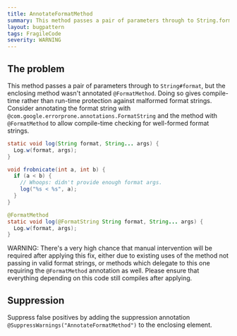 ```yaml
---
title: AnnotateFormatMethod
summary: This method passes a pair of parameters through to String.format, but the enclosing method wasn't annotated @FormatMethod. Doing so gives compile-time rather than run-time protection against malformed format strings.
layout: bugpattern
tags: FragileCode
severity: WARNING
---
```


<!--
*** AUTO-GENERATED, DO NOT MODIFY ***
To make changes, edit the @BugPattern annotation or the explanation in docs/bugpattern.
-->


## The problem
This method passes a pair of parameters through to `String#format`, but the
enclosing method wasn't annotated `@FormatMethod`. Doing so gives compile-time
rather than run-time protection against malformed format strings. Consider
annotating the format string with
`@com.google.errorprone.annotations.FormatString` and the method with
`@FormatMethod` to allow compile-time checking for well-formed format strings.

```java
static void log(String format, String... args) {
  Log.w(format, args);
}

void frobnicate(int a, int b) {
  if (a < b) {
    // Whoops: didn't provide enough format args.
    log("%s < %s", a);
  }
}
```

```java
@FormatMethod
static void log(@FormatString String format, String... args) {
  Log.w(format, args);
}
```

WARNING: There's a very high chance that manual intervention will be required
after applying this fix, either due to existing uses of the method not passing
in valid format strings, or methods which delegate to this one requiring the
`@FormatMethod` annotation as well. Please ensure that everything depending on
this code still compiles after applying.

## Suppression
Suppress false positives by adding the suppression annotation `@SuppressWarnings("AnnotateFormatMethod")` to the enclosing element.
